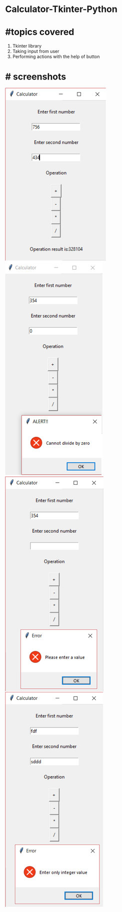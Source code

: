# Calculator-Tkinter-Python

# #topics covered
1. Tkinter library
2. Taking input from user
3. Performing actions with the help of button


# # screenshots
![ex1](images/example1.png)<br>
![ex2](images/example2.png)<br>
![ex3](images/example3.png)<br>
![ex4](images/example4.png)

